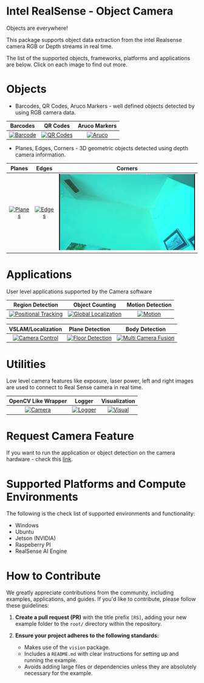 # Intel RealSense - Object Camera

Objects are everywhere!

This package supports object data extraction from the intel Realsense camera RGB or Depth streams in real time.

The list of the supported objects, frameworks, platforms and applications are below. Click on each image to find out more.

# Objects

-  Barcodes, QR Codes, Aruco Markers - well defined objects detected by using RGB camera data. 

Barcodes   | QR Codes | Aruco Markers |
:------------: |  :----------: | :-------------:  |
[![Barcode](barcode/doc/barcode_camera.gif)](barcode/README.md)  | [![QR Codes](barcode/doc/qrcode_camera.gif)](barcode/README.md)  | [![Aruco](barcode/doc/aruco_camera.gif)](barcode/README.md)  |

-  Planes, Edges, Corners - 3D geometric objects detected using depth camera information. 

Planes | Edges | Corners |
:------------: |  :----------: | :-------------:  |
[![Planes](planes/doc/ezgif.com-animated-gif-maker.gif)](planes/README.md)  | [![Edges](https://user-images.githubusercontent.com/32394882/230630901-9d53502a-f3f9-45b6-bf57-027148bb18ad.gif)](planes/README.md)  | [![Corners](https://github.com/WorkIntel/Projects/blob/main/Planes/doc/Corner-ezgif.com-video-to-gif-converter.gif)](planes/README.md)  |


# Applications

User level applications supported by the Camera software

Region Detection | Object Counting | Motion Detection |
:------------: |  :----------: | :-------------:  |
[![Positional Tracking](bc1d-6a27a61bdb60.gif)](https://www.stereolabs.com/docs/positional-tracking/) | [![Global Localization](d6c9e4fab0fd.gif)](/global%20localization) | [![Motion](video-to-gif-converter.gif)](Safety/README.md) |

VSLAM/Localization | Plane Detection | Body Detection |
:------------: |  :----------: | :-------------:  |
[![Camera Control](842afcc3b2ea.gif)](https://www.stereolabs.com/docs/video/camera-controls/) | [![Floor Detection](Planes/doc/ezgif.com-animated-gif-maker.gif)](planes/README.md)  | [![Multi Camera Fusion](7f0f0025b8be.gif)](fusion) |


# Utilities

Low level camera features like exposure, laser power, left and right images are used to connect to Real Sense camera in real time.

OpenCV Like Wrapper | Logger | Visualization |
:------------: |  :----------: | :-------------:  |
[![Camera](6a27a61bdb60.gif)](utils/README.md) | [![Logger](d6c9e4fab0fd.gif)](utils/README.md) | [![Visual](Safety/doc/motion_detection-ezgif.com-video-to-gif-converter.gif)](utils/README.md) |


# Request Camera Feature
If you want to run the application or object detection on the camera hardware - check this [link](https://docs.google.com/forms/d/e/1FAIpQLSdduDbnrRExDGFQqWAn8pX7jSr8KnwBmwuFOR9dgUabEp0F1A/viewform).

# Supported Platforms and Compute Environments

The following is the check list of supported environments and functionality:
- Windows
- Ubuntu
- Jetson (NVIDIA)
- Raspeberry PI
- RealSense AI Engine

# How to Contribute

We greatly appreciate contributions from the community, including examples, applications, and guides. If you'd like to contribute, please follow these guidelines:

1. **Create a pull request (PR)** with the title prefix `[RS]`, adding your new example folder to the `root/` directory within the repository.

2. **Ensure your project adheres to the following standards:**
   - Makes use of the `vision` package.
   - Includes a `README.md` with clear instructions for setting up and running the example.
   - Avoids adding large files or dependencies unless they are absolutely necessary for the example.




